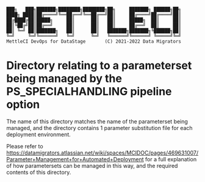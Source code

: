     
    ███╗   ███╗███████╗████████╗████████╗██╗     ███████╗ ██████╗██╗
    ████╗ ████║██╔════╝╚══██╔══╝╚══██╔══╝██║     ██╔════╝██╔════╝██║
    ██╔████╔██║█████╗     ██║      ██║   ██║     █████╗  ██║     ██║
    ██║╚██╔╝██║██╔══╝     ██║      ██║   ██║     ██╔══╝  ██║     ██║
    ██║ ╚═╝ ██║███████╗   ██║      ██║   ███████╗███████╗╚██████╗██║
    ╚═╝     ╚═╝╚══════╝   ╚═╝      ╚═╝   ╚══════╝╚══════╝ ╚═════╝╚═╝
    MettleCI DevOps for DataStage       (C) 2021-2022 Data Migrators

# Directory relating to a parameterset being managed by the PS_SPECIALHANDLING pipeline option

The name of this directory matches the name of the parameterset being managed, and the directory contains 1 parameter substitution file for each deployment environment.

Please refer to https://datamigrators.atlassian.net/wiki/spaces/MCIDOC/pages/469631007/Parameter+Management+for+Automated+Deployment
for a full explanation of how parametersets can be managed in this way, and the required contents of this directory.